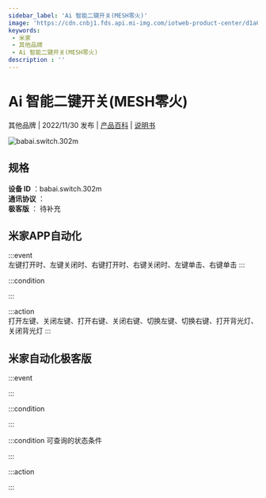 ```yaml
---
sidebar_label: 'Ai 智能二键开关(MESH零火)'
image: 'https://cdn.cnbj1.fds.api.mi-img.com/iotweb-product-center/d1a6cc95777c1b7fb6be0d7fbe95f8e1_1661932850587.png?GalaxyAccessKeyId=AKVGLQWBOVIRQ3XLEW&Expires=9223372036854775807&Signature=c4xVwnvLhTjHMKDPNHVTVxP9aJI='
keywords: 
 - 米家
 - 其他品牌
 - Ai 智能二键开关(MESH零火)
description : ''
---
```

# Ai 智能二键开关(MESH零火)

其他品牌 | 2022/11/30 发布 | [产品百科](https://home.mi.com/webapp/content/baike/product/index.html?model=babai.switch.302m/) | [说明书](https://home.mi.com/views/introduction.html?model=babai.switch.302m&region=cn)

![babai.switch.302m](https://cdn.cnbj1.fds.api.mi-img.com/iotweb-product-center/d1a6cc95777c1b7fb6be0d7fbe95f8e1_1661932850587.png?GalaxyAccessKeyId=AKVGLQWBOVIRQ3XLEW&Expires=9223372036854775807&Signature=c4xVwnvLhTjHMKDPNHVTVxP9aJI=)

## 规格  
> 
**设备 ID** ：babai.switch.302m  
**通讯协议** ：  
**极客版**  ： 待补充 


## 米家APP自动化  

:::event  
左键打开时、左键关闭时、右键打开时、右键关闭时、左键单击、右键单击
:::

:::condition  

:::

:::action   
打开左键、关闭左键、打开右键、关闭右键、切换左键、切换右键、打开背光灯、关闭背光灯
:::

## 米家自动化极客版  

:::event  

:::

:::condition  

:::

:::condition 可查询的状态条件  

:::

:::action  

:::

        
